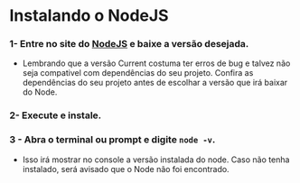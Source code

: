 # Instalando o NodeJS

### 1- Entre no site do [NodeJS](https://nodejs.org/en) e baixe a versão desejada. 
- Lembrando que a versão Current costuma ter erros de bug e talvez não seja compativel com dependências do seu projeto. Confira as dependências do seu projeto antes de escolhar a versão que irá baixar do Node.

### 2- Execute e instale.

### 3 - Abra o terminal ou prompt e digite ```node -v```. 
- Isso irá mostrar no console a versão instalada do node. Caso não tenha instalado, será avisado que o Node não foi encontrado.

